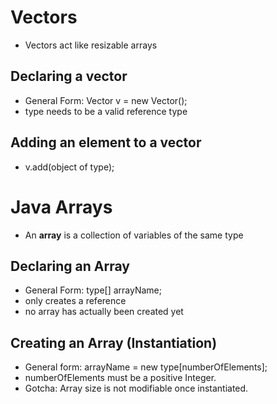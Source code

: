 
# Vectors 
- Vectors act like resizable arrays

## Declaring a vector 
- General Form: Vector<type> v = new Vector();
- type needs to be a valid reference type

## Adding an element to a vector 
- v.add(object of type);

# Java Arrays 
- An **array** is a collection of variables of the same type

## Declaring an Array 
- General Form: type[] arrayName;
- only creates a reference
- no array has  actually been created yet

## Creating an Array (Instantiation) 
- General form:  arrayName = new type[numberOfElements];
- numberOfElements must be a positive Integer.
- Gotcha: Array size is not  modifiable once instantiated.
